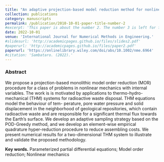 ```yaml
---
title: "An adaptive projection-based model reduction method for nonlinear mechanics with internal variables: Application to thermo-hydro-mechanical systems"
collection: publications
category: manuscripts
permalink: /publication/2010-10-01-paper-title-number-2
#excerpt: 'This paper is about the number 2. The number 3 is left for future work.'
date: 2022-10-01
venue: 'International Journal for Numerical Methods in Engineering.'
#slidesurl: 'http://academicpages.github.io/files/slides2.pdf'
#paperurl: 'http://academicpages.github.io/files/paper2.pdf'
paperurl: 'https://onlinelibrary.wiley.com/doi/abs/10.1002/nme.6964'
#citation: 'Sambataro. (2022).'
---
```

### Abstract <br>
We propose a projection-based monolithic model order reduction (MOR) procedure for a class of problems
in nonlinear mechanics with internal variables. The work is is motivated by applications to thermo-hydro-
mechanical (THM) systems for radioactive waste disposal. THM equations model the behaviour of tem-
perature, pore water pressure and solid displacement in the neighborhood of geological repositories, which
contain radioactive waste and are responsible for a significant thermal flux towards the Earth’s surface. We
develop an adaptive sampling strategy based on the POD-Greedy method, and we develop an element-wise
empirical quadrature hyper-reduction procedure to reduce assembling costs. We present numerical results
for a two-dimensional THM system to illustrate and validate the proposed methodology.

**Key words.** Parameterized partial differential equations; Model order reduction; Nonlinear mechanics

